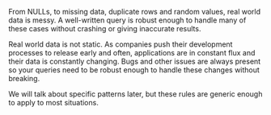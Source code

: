 From NULLs, to missing data, duplicate rows and random values, real world data is messy. A well-written query is robust enough to handle many of these cases without crashing or giving inaccurate results.

Real world data is not static. As companies push their development processes to release early and often, applications are in constant flux and their data is constantly changing. Bugs and other issues are always present so your queries need to be robust enough to handle these changes without breaking.

We will talk about specific patterns later, but these rules are generic enough to apply to most situations.
